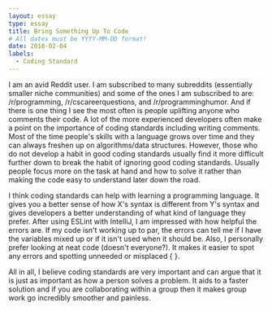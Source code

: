 ```yaml
---
layout: essay
type: essay
title: Bring Something Up To Code
# All dates must be YYYY-MM-DD format!
date: 2018-02-04
labels:
  - Coding Standard
---
```

I am an avid Reddit user. I am subscribed to many subreddits (essentially smaller niche communities) and some of the ones I am subscribed to are: /r/programming, /r/cscareerquestions, and /r/programminghumor. And if there is one thing I see the most often is people uplifting anyone who comments their code. A lot of the more experienced developers often make a point on the importance of coding standards including writing comments. Most of the time people's skills with a language grows over time and they can always freshen up on algorithms/data structures. However, those who do not develop a habit in good coding standards usually find it more difficult further down to break the habit of ignoring good coding standards. Usually people focus more on the task at hand and how to solve it rather than making the code easy to understand later down the road.

I think coding standards can help with learning a programming language. It gives you a better sense of how X's syntax is different from Y's syntax and gives developers a better understanding of what kind of language they prefer. After using ESLint with IntelliJ, I am impressed with how helpful the errors are. If my code isn't working up to par, the errors can tell me if I have the variables mixed up or if it isn't used when it should be. Also, I personally prefer looking at neat code (doesn't everyone?). It makes it easier to spot any errors and spotting unneeded or misplaced { }. 

All in all, I believe coding standards are very important and can argue that it is just as important as how a person solves a problem. It aids to a faster solution and if you are collaborating within a group then it makes group work go incredibly smoother and painless.
